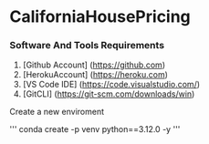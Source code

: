 # CaliforniaHousePricing

### Software And Tools Requirements

1. [Github Account] (https://github.com)
2. [HerokuAccount] (https://heroku.com)
3. [VS Code IDE] (https://code.visualstudio.com/)
4. [GitCLI] (https://git-scm.com/downloads/win)

Create a new enviroment

'''
conda create -p venv python==3.12.0 -y
'''
